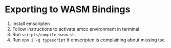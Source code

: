 # Exporting to WASM Bindings

1. Install emscripten
2. Follow instructions to activate emcc environment in terminal
3. Run `scripts/compile_wasm.sh`
4. Run `npm i -g typescript` if emscripten is complaining about missing tsc.

